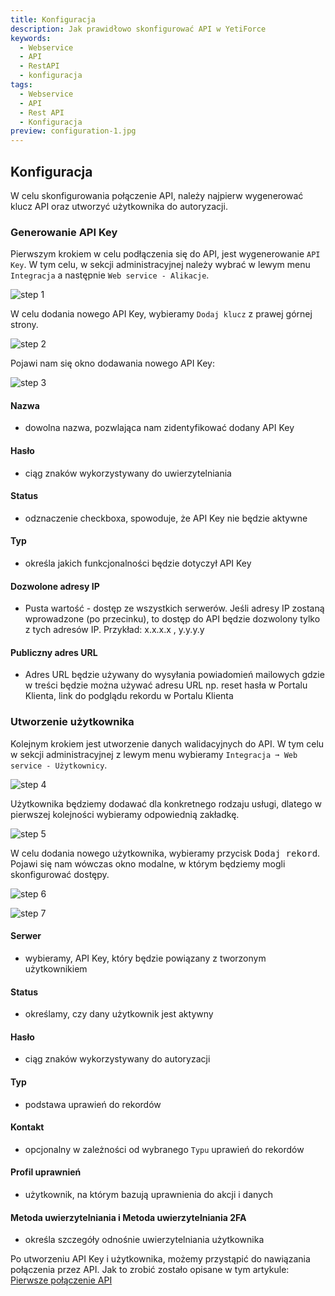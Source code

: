 ```yaml
---
title: Konfiguracja
description: Jak prawidłowo skonfigurować API w YetiForce
keywords:
  - Webservice
  - API
  - RestAPI
  - konfiguracja
tags:
  - Webservice
  - API
  - Rest API
  - Konfiguracja
preview: configuration-1.jpg
---
```



## Konfiguracja

W celu skonfigurowania połączenie API, należy najpierw wygenerować klucz API oraz utworzyć użytkownika do autoryzacji.

### Generowanie API Key

Pierwszym krokiem w celu podłączenia się do API, jest wygenerowanie `API Key`. W tym celu, w sekcji administracyjnej należy wybrać w lewym menu ```Integracja``` a następnie ```Web service - Alikacje```.

![step 1](configuration-1.jpg)

W celu dodania nowego API Key, wybieramy ```Dodaj klucz``` z prawej górnej strony.

![step 2](configuration-2.jpg)

Pojawi nam się okno dodawania nowego API Key:

![step 3](configuration-3.jpg)

#### Nazwa
- dowolna nazwa, pozwlająca nam zidentyfikować dodany API Key

#### Hasło
- ciąg znaków wykorzystywany do uwierzytelniania

#### Status
- odznaczenie checkboxa, spowoduje, że API Key nie będzie aktywne

#### Typ
- określa jakich funkcjonalności będzie dotyczył API Key

#### Dozwolone adresy IP
- Pusta wartość - dostęp ze wszystkich serwerów.
  Jeśli adresy IP zostaną wprowadzone (po przecinku), to dostęp do API będzie dozwolony tylko z tych adresów IP.
  Przykład: x.x.x.x , y.y.y.y

#### Publiczny adres URL
- Adres URL będzie używany do wysyłania powiadomień mailowych gdzie w treści będzie można używać adresu URL np. reset hasła w Portalu Klienta, link do podglądu rekordu w Portalu Klienta


### Utworzenie użytkownika

Kolejnym krokiem jest utworzenie danych walidacyjnych do API. W tym celu w sekcji administracyjnej z lewym menu wybieramy ```Integracja ➞ Web service - Użytkownicy```.

![step 4](configuration-4.jpg)

Użytkownika będziemy dodawać dla konkretnego rodzaju usługi, dlatego w pierwszej kolejności wybieramy odpowiednią zakładkę.

![step 5](configuration-5.jpg)

W celu dodania nowego użytkownika, wybieramy przycisk <kbd>Dodaj rekord</kbd>. Pojawi się nam wówczas okno modalne, w którym będziemy mogli skonfigurować dostępy.

![step 6](configuration-6.jpg)

![step 7](configuration-7.jpg)

#### Serwer
- wybieramy, API Key, który będzie powiązany z tworzonym użytkownikiem

#### Status
- określamy, czy dany użytkownik jest aktywny

#### Hasło
- ciąg znaków wykorzystywany do autoryzacji

#### Typ
- podstawa uprawień do rekordów

#### Kontakt
- opcjonalny w zależności od wybranego ```Typu``` uprawień do rekordów

#### Profil uprawnień
- użytkownik, na którym bazują uprawnienia do akcji i danych

#### Metoda uwierzytelniania i Metoda uwierzytelniania 2FA
- określa szczegóły odnośnie uwierzytelniania użytkownika

Po utworzeniu API Key i użytkownika, możemy przystąpić do nawiązania połączenia przez API. Jak to zrobić zostało opisane w tym artykule: [Pierwsze połączenie API](/developer-guides/api/first-connect)
